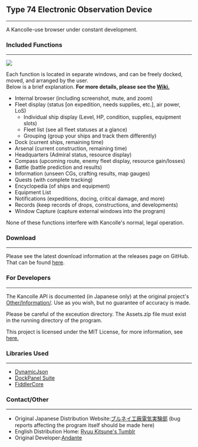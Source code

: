 
## Type 74 Electronic Observation Device
---

A Kancolle-use browser under constant development.

### Included Functions
---

![](https://github.com/andanteyk/ElectronicObserver/wiki/media/mainimage2.png)

Each function is located in separate windows, and can be freely docked, moved, and arranged by the user.  
Below is a brief explanation. **For more details, please see the [Wiki.](https://github.com/RyuuKitsune/ElectronicObserver/wiki)**  

* Internal browser (including screenshot, mute, and zoom)
* Fleet display (status [on expedition, needs supplies, etc.], air power, LoS)
    * Individual ship display (Level, HP, condition, supplies, equipment slots)
    * Fleet list (see all fleet statuses at a glance)
    * Grouping (group your ships and track them differently)
* Dock (current ships, remaining time)
* Arsenal (current construction, remaining time)
* Headquarters (Admiral status, resource display)
* Compass (upcoming route, enemy fleet display, resource gain/losses)
* Battle (battle prediction and results)
* Information (unseen CGs, crafting results, map gauges)
* Quests (with complete tracking)
* Encyclopedia (of ships and equipment)
* Equipment List
* Notifications (expeditions, docing, critical damage, and more)
* Records (keep records of drops, constructions, and developments)
* Window Capture (capture external windows into the program)

None of these functions interfere with Kancolle's normal, legal operation.

### Download
---

Please see the latest download information at the releases page on GitHub.
That can be found [here](https://github.com/RyuuKitsune/ElectronicObserver/Releases).


### For Developers
---

The Kancolle API is documented (in Japanese only) at the original project's [Other/Information/](https://github.com/andanteyk/ElectronicObserver/tree/develop/ElectronicObserver/Other/Information).
 Use as you wish, but no guarantee of accuracy is made.

Please be careful of the exceution directory.
The Assets.zip file must exist in the running directory of the program.

This project is licensed under the MIT License, for more information, see [here.](https://github.com/RyuuKitsune/ElectronicObserver/blob/master/LICENSE)  

### Libraries Used
---

* [DynamicJson](http://dynamicjson.codeplex.com/)
* [DockPanel Suite](http://dockpanelsuite.com/)
* [FiddlerCore](http://www.telerik.com/fiddler/fiddlercore)

### Contact/Other
---

* Original Japanese Distribution Website:[ブルネイ工廠電気実験部](http://electronicobserver.blog.fc2.com/) (bug reports affecting the program itself should be made here)
* English Distribution Home: [Ryuu Kitsune's Tumblr](http://tumblr.rkitsune.com/elecobs)
* Original Developer:[Andante](https://twitter.com/andanteyk)
